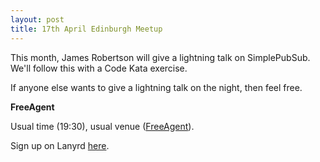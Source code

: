 ```yaml
---
layout: post
title: 17th April Edinburgh Meetup
---
```


This month, James Robertson will give a lightning talk on SimplePubSub. We'll follow this with a Code Kata exercise.

If anyone else wants to give a lightning talk on the night, then feel free.

__FreeAgent__

Usual time (19:30), usual venue ([FreeAgent](http://maps.google.com/maps?q=EH3+8JB&hl=en&ll=55.946797,-3.213351&spn=0.009781,0.024226&client=safari&oe=UTF-8&hnear=Edinburgh+EH3+8JB,+United+Kingdom&t=m&z=16&vpsrc=6)).

Sign up on Lanyrd [here](http://lanyrd.com/2014/scotrug-edinburgh-april/).
